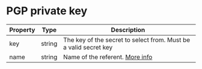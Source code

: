 # PGP private key

| Property | Type | Description |
|-----------|------|-------------|
| key | string  | The key of the secret to select from. Must be a valid secret key  |
| name  | string  | Name of the referent. [More info](https://kubernetes.io/docs/concepts/overview/working-with-objects/names/#names) |